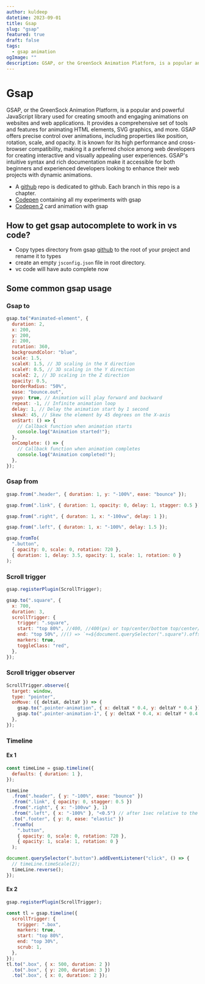 ```yaml
---
author: kuldeep
datetime: 2023-09-01
title: Gsap
slug: "gsap"
featured: true
draft: false
tags:
  - gsap animation
ogImage: ""
description: GSAP, or the GreenSock Animation Platform, is a popular and powerful JavaScript library used for creating smooth and engaging animations on websites and web applications.
---
```


# Gsap

GSAP, or the GreenSock Animation Platform, is a popular and powerful JavaScript library used for creating smooth and engaging animations on websites and web applications. It provides a comprehensive set of tools and features for animating HTML elements, SVG graphics, and more. GSAP offers precise control over animations, including properties like position, rotation, scale, and opacity. It is known for its high performance and cross-browser compatibility, making it a preferred choice among web developers for creating interactive and visually appealing user experiences. GSAP's intuitive syntax and rich documentation make it accessible for both beginners and experienced developers looking to enhance their web projects with dynamic animations.

- A [github](https://github.com/sonukuldeep/Gsap_and_plugins/tree/main) repo is dedicated to github. Each branch in this repo is a chapter.
- [Codepen](https://codepen.io/Donald-6329/pen/NWEOwQN) containing all my experiments with gsap
- [Codepen 2](https://codepen.io/Donald-6329/pen/XWyxZPb) card animation with gsap

## How to get gsap autocomplete to work in vs code?

- Copy types directory from gsap [github](https://github.com/greensock/GSAP) to the root of your project and rename it to types
- create an empty `jsconfig.json` file in root directory.
- vc code will have auto complete now

## Some common gsap usage

### Gsap to

```js
gsap.to("#animated-element", {
  duration: 2,
  x: 200,
  y: 200,
  z: 200,
  rotation: 360,
  backgroundColor: "blue",
  scale: 1.5,
  scaleX: 1.5, // 3D scaling in the X direction
  scaleY: 0.5, // 3D scaling in the Y direction
  scaleZ: 2, // 3D scaling in the Z direction
  opacity: 0.5,
  borderRadius: "50%",
  ease: "bounce.out",
  yoyo: true, // Animation will play forward and backward
  repeat: -1, // Infinite animation loop
  delay: 1, // Delay the animation start by 1 second
  skewX: 45, // Skew the element by 45 degrees on the X-axis
  onStart: () => {
    // Callback function when animation starts
    console.log("Animation started!");
  },
  onComplete: () => {
    // Callback function when animation completes
    console.log("Animation completed!");
  },
});
```

### Gsap from

```js
gsap.from(".header", { duration: 1, y: "-100%", ease: "bounce" });

gsap.from(".link", { duration: 1, opacity: 0, delay: 1, stagger: 0.5 });

gsap.from(".right", { duraton: 1, x: "-100vw", delay: 1 });

gsap.from(".left", { duraton: 1, x: "-100%", delay: 1.5 });

gsap.fromTo(
  ".button",
  { opacity: 0, scale: 0, rotation: 720 },
  { duration: 1, delay: 3.5, opacity: 1, scale: 1, rotation: 0 }
);
```

### Scroll trigger

```js
gsap.registerPlugin(ScrollTrigger);

gsap.to(".square", {
  x: 700,
  duration: 3,
  scrollTrigger: {
    trigger: ".square",
    start: "top 80%", //400, //400(px) or top/center/bottom top/center/bottom or top/center/bottom 50% or it can be a function too
    end: "top 50%", //() => `+=${document.querySelector(".square").offsetHeight}`
    markers: true,
    toggleClass: "red",
  },
});
```

### Scroll trigger observer

```js
ScrollTrigger.observe({
  target: window,
  type: "pointer",
  onMove: ({ deltaX, deltaY }) => {
    gsap.to(".pointer-animation", { x: deltaX * 0.4, y: deltaY * 0.4 });
    gsap.to(".pointer-animation-1", { y: deltaX * 0.4, x: deltaY * 0.4 });
  },
});
```

### Timeline

#### Ex 1

```js
const timeLine = gsap.timeline({
  defaults: { duration: 1 },
});

timeLine
  .from(".header", { y: "-100%", ease: "bounce" })
  .from(".link", { opacity: 0, stagger: 0.5 })
  .from(".right", { x: "-100vw" }, 1)
  .from(".left", { x: "-100%" }, "<0.5") // after 1sec relative to the above animation
  .to(".footer", { y: 0, ease: "elastic" })
  .fromTo(
    ".button",
    { opacity: 0, scale: 0, rotation: 720 },
    { opacity: 1, scale: 1, rotation: 0 }
  );

document.querySelector(".button").addEventListener("click", () => {
  // timeLine.timeScale(2);
  timeLine.reverse();
});
```

#### Ex 2

```js
gsap.registerPlugin(ScrollTrigger);

const tl = gsap.timeline({
  scrollTrigger: {
    trigger: ".box",
    markers: true,
    start: "top 80%",
    end: "top 30%",
    scrub: 1,
  },
});
tl.to(".box", { x: 500, duration: 2 })
  .to(".box", { y: 200, duration: 3 })
  .to(".box", { x: 0, duration: 2 });
```
